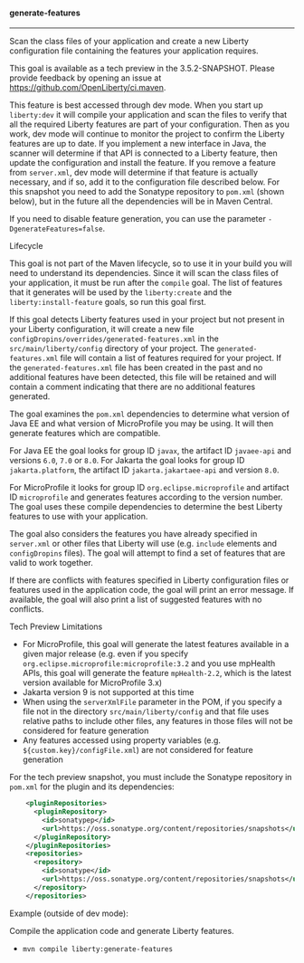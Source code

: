 #### generate-features
---
Scan the class files of your application and create a new Liberty configuration file containing the features your application requires.

This goal is available as a tech preview in the 3.5.2-SNAPSHOT. Please provide feedback by opening an issue at https://github.com/OpenLiberty/ci.maven.

This feature is best accessed through dev mode. When you start up `liberty:dev` it will compile your application and scan the files to verify that all the required Liberty features are part of your configuration. Then as you work, dev mode will continue to monitor the project to confirm the Liberty features are up to date. If you implement a new interface in Java, the scanner will determine if that API is connected to a Liberty feature, then update the configuration and install the feature. If you remove a feature from `server.xml`, dev mode will determine if that feature is actually necessary, and if so, add it to the configuration file described below. For this snapshot you need to add the Sonatype repository to `pom.xml` (shown below), but in the future all the dependencies will be in Maven Central.

If you need to disable feature generation, you can use the parameter `-DgenerateFeatures=false`.

Lifecycle

This goal is not part of the Maven lifecycle, so to use it in your build you will need to understand its dependencies. Since it will scan the class files of your application, it must be run after the `compile` goal. The list of features that it generates will be used by the `liberty:create` and the `liberty:install-feature` goals, so run this goal first.

If this goal detects Liberty features used in your project but not present in your Liberty configuration, it will create a new file `configDropins/overrides/generated-features.xml` in the `src/main/liberty/config` directory of your project. The `generated-features.xml` file will contain a list of features required for your project. If the `generated-features.xml` file has been created in the past and no additional features have been detected, this file will be retained and will contain a comment indicating that there are no additional features generated.

The goal examines the `pom.xml` dependencies to determine what version of Java EE and what version of MicroProfile you may be using. It will then generate features which are compatible. 

For Java EE the goal looks for group ID `javax`, the artifact ID `javaee-api` and versions `6.0`, `7.0` or `8.0`. For Jakarta the goal looks for group ID `jakarta.platform`, the artifact ID `jakarta.jakartaee-api` and version `8.0`.

For MicroProfile it looks for group ID `org.eclipse.microprofile` and artifact ID `microprofile` and generates features according to the version number. The goal uses these compile dependencies to determine the best Liberty features to use with your application. 

The goal also considers the features you have already specified in `server.xml` or other files that Liberty will use (e.g. `include` elements and `configDropins` files). The goal will attempt to find a set of features that are valid to work together.

If there are conflicts with features specified in Liberty configuration files or features used in the application code, the goal will print an error message. If available, the goal will also print a list of suggested features with no conflicts.

Tech Preview Limitations

* For MicroProfile, this goal will generate the latest features available in a given major release (e.g. even if you specify `org.eclipse.microprofile:microprofile:3.2` and you use mpHealth APIs, this goal will generate the feature `mpHealth-2.2`, which is the latest version available for MicroProfile 3.x)
* Jakarta version 9 is not supported at this time
* When using the `serverXmlFile` parameter in the POM, if you specify a file not in the directory `src/main/liberty/config` and that file uses relative paths to include other files, any features in those files will not be considered for feature generation
* Any features accessed using property variables (e.g. `${custom.key}/configFile.xml`) are not considered for feature generation

For the tech preview snapshot, you must include the Sonatype repository in `pom.xml` for the plugin and its dependencies:
```xml
    <pluginRepositories>
      <pluginRepository>
        <id>sonatypep</id>
        <url>https://oss.sonatype.org/content/repositories/snapshots</url>
      </pluginRepository>
    </pluginRepositories>
    <repositories>
      <repository>
        <id>sonatype</id>
        <url>https://oss.sonatype.org/content/repositories/snapshots</url>
      </repository>
    </repositories>
```

Example (outside of dev mode):

Compile the application code and generate Liberty features.
* `mvn compile liberty:generate-features`

